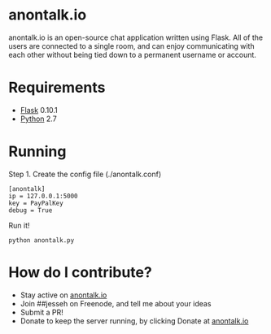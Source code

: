 anontalk.io
===========

anontalk.io is an open-source chat application written using Flask. All of the users are connected to a single room, and can enjoy communicating with each other without being tied down to a permanent username or account.

# Requirements
* [Flask](http://flask.pocoo.org/) 0.10.1
* [Python](https://www.python.org/) 2.7

# Running
Step 1. Create the config file (./anontalk.conf)

```
[anontalk]
ip = 127.0.0.1:5000
key = PayPalKey
debug = True
```

Run it!

```
python anontalk.py
```

# How do I contribute?
* Stay active on [anontalk.io](http://anontalk.io)
* Join ##jesseh on Freenode, and tell me about your ideas
* Submit a PR!
* Donate to keep the server running, by clicking Donate at [anontalk.io](http://anontalk.io)
